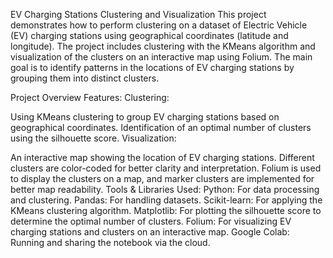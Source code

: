 EV Charging Stations Clustering and Visualization
This project demonstrates how to perform clustering on a dataset of Electric Vehicle (EV) charging stations using geographical coordinates (latitude and longitude). The project includes clustering with the KMeans algorithm and visualization of the clusters on an interactive map using Folium. The main goal is to identify patterns in the locations of EV charging stations by grouping them into distinct clusters.

Project Overview
Features:
Clustering:

Using KMeans clustering to group EV charging stations based on geographical coordinates.
Identification of an optimal number of clusters using the silhouette score.
Visualization:

An interactive map showing the location of EV charging stations.
Different clusters are color-coded for better clarity and interpretation.
Folium is used to display the clusters on a map, and marker clusters are implemented for better map readability.
Tools & Libraries Used:
Python: For data processing and clustering.
Pandas: For handling datasets.
Scikit-learn: For applying the KMeans clustering algorithm.
Matplotlib: For plotting the silhouette score to determine the optimal number of clusters.
Folium: For visualizing EV charging stations and clusters on an interactive map.
Google Colab: Running and sharing the notebook via the cloud.
